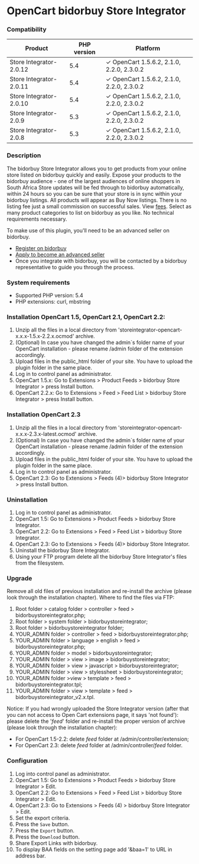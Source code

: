 # OpenCart bidorbuy Store Integrator

### Compatibility

| Product | PHP version  | Platform |
| ------- | --- | --- |
| Store Integrator-2.0.12 | 5.4 | ✓ OpenCart 1.5.6.2, 2.1.0, 2.2.0, 2.3.0.2 |
| Store Integrator-2.0.11 | 5.4 | ✓ OpenCart 1.5.6.2, 2.1.0, 2.2.0, 2.3.0.2 |
| Store Integrator-2.0.10 | 5.4 | ✓ OpenCart 1.5.6.2, 2.1.0, 2.2.0, 2.3.0.2 |
| Store Integrator-2.0.9 | 5.3 | ✓ OpenCart 1.5.6.2, 2.1.0, 2.2.0, 2.3.0.2 |
| Store Integrator-2.0.8 | 5.3 | ✓ OpenCart 1.5.6.2, 2.1.0, 2.2.0, 2.3.0.2 |

### Description 

The bidorbuy Store Integrator allows you to get products from your online store listed on bidorbuy quickly and easily.
Expose your products to the bidorbuy audience - one of the largest audiences of online shoppers in South Africa Store updates will be fed through to bidorbuy automatically, within 24 hours so you can be sure that your store is in sync within your bidorbuy listings. All products will appear as Buy Now listings. There is no listing fee just a small commission on successful sales. View [fees](https://support.bidorbuy.co.za/index.php?/Knowledgebase/Article/View/22/0/fee-rate-card---what-we-charge). Select as many product categories to list on bidorbuy as you like. No technical requirements necessary.

To make use of this plugin, you'll need to be an advanced seller on bidorbuy.
 * [Register on bidorbuy](https://www.bidorbuy.co.za/jsp/registration/UserRegistration.jsp?action=Modify)
 * [Apply to become an advanced seller](https://www.bidorbuy.co.za/jsp/seller/registration/UserSellersRequest.jsp)
 * Once you integrate with bidorbuy, you will be contacted by a bidorbuy representative to guide you through the process.

### System requirements
- Supported PHP version: 5.4
- PHP extensions: curl, mbstring

### Installation OpenCart 1.5, OpenCart 2.1, OpenCart 2.2:

1. Unzip all the files in a local directory from 'storeintegrator-opencart-x.x.x-1.5.x-2.2.x.ocmod' archive.
2. (Optional) In case you have changed the admin`s folder name of your OpenCart installation - please rename /admin folder of the extension accordingly.
3. Upload files in the public_html folder of your site. You have to upload the plugin folder in the same place. 
4. Log in to control panel as administrator.
5. OpenCart 1.5.x: Go to Extensions > Product Feeds > bidorbuy Store Integrator > press Install button.
6. OpenCart 2.2.x: Go to Extensions > Feed > Feed List > bidorbuy Store Integrator > press Install button.

### Installation OpenCart 2.3

1. Unzip all the files in a local directory from 'storeintegrator-opencart-x.x.x-2.3.x-latest.ocmod' archive.
2. (Optional) In case you have changed the admin`s folder name of your OpenCart installation - please rename /admin folder of the extension accordingly.
3. Upload files in the public_html folder of your site. You have to upload the plugin folder in the same place. 
4. Log in to control panel as administrator.
5. OpenCart 2.3: Go to Extensions > Feeds (4)> bidorbuy Store Integrator > press Install button.

### Uninstallation

1. Log in to control panel as administrator.
2. OpenCart 1.5: Go to Extensions > Product Feeds > bidorbuy Store Integrator.
3. OpenCart 2.2: Go to Extensions > Feed > Feed List > bidorbuy Store Integrator.
4. OpenCart 2.3: Go to Extensions > Feeds (4)> bidorbuy Store Integrator.
5. Uninstall the bidorbuy Store Integrator.
6. Using your FTP program delete all the bidorbuy Store Integrator's files from the filesystem.

### Upgrade

Remove all old files of previous installation and re-install the archive (please look through the installation chapter). Where to find the files via FTP:
1. Root folder > catalog folder > controller > feed > bidorbuystoreintegrator.php;
2. Root folder > system folder > bidorbuystoreintegrator;
3. Root folder > bidorbuystoreintegrator folder;
4. YOUR_ADMIN folder > controller > feed > bidorbuystoreintegrator.php;
5. YOUR_ADMIN folder > language > english > feed > bidorbuystoreintegrator.php;
6. YOUR_ADMIN folder > model > bidorbuystoreintegrator;
7. YOUR_ADMIN folder > view > image > bidorbuystoreintegrator;
8. YOUR_ADMIN folder > view > javascript > bidorbuystoreintegrator;
9. YOUR_ADMIN folder > view > stylessheet > bidorbuystoreintegrator;
10. YOUR_ADMIN folder >view > template > feed > bidorbuystoreintegrator.tpl;
11. YOUR_ADMIN folder > view > template > feed > bidorbuystoreintegrator_v2.x.tpl.

Notice: If you had wrongly uploaded the Store Integrator version (after that you can not access to Open Cart extensions page, it says 'not found'): please delete the '*feed*' folder and re-install the proper version of archive (please look through the installation chapter):

* For OpenCart 1.5-2.2: delete *feed* folder at /admin/controller/extension;
* For OpenCart 2.3: delete *feed* folder at /admin/controller/*feed* folder.

### Configuration

1. Log into control panel as administrator.
2. OpenCart 1.5: Go to Extensions > Product Feeds > bidorbuy Store Integrator > Edit.
3. OpenCart 2.2: Go to Extensions > Feed > Feed List > bidorbuy Store Integrator > Edit.
4. OpenCart 2.3: Go to Extensions > Feeds (4) > bidorbuy Store Integrator > Edit.
5. Set the export criteria.
6. Press the `Save` button.
7. Press the `Export` button.
8. Press the `Download` button.
9. Share Export Links with bidorbuy.
10. To display BAA fields on the setting page add '&baa=1' to URL in address bar.